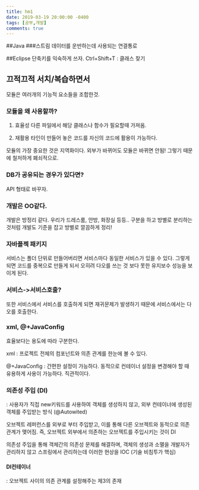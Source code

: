 ```yaml
---
title: hm1
date: 2019-03-19 20:00:00 -0400
tags: [공부,개발]
comments: true
---
```


##Java
###스트림
데이터를 운반하는데 사용되는 연결통로

##Eclipse 단축키를 익숙하게 쓰자.
Ctrl+Shift+T : 클래스 찾기

## 끄적끄적 서치/복습하면서 
모듈은 여러개의 기능적 요소들을 조합한것.

### 모듈을 왜 사용할까? 
1. 효율성
다른 파일에서 해당 클래스나 함수가 필요할때 가져옴.

2. 재활용
타인이 만들어 놓은 코드를 자신의 코드에 활용이 가능하다.

모듈의 가장 중요한 것은 지역화이다.
외부가 바뀌어도 모듈은 바뀌면 안됨!
그렇기 때문에 철저하게 폐쇠적으로.

### DB가 공유되는 경우가 있다면?
API 형태로 바꾸자.

### 개발은 OO같다.
개발은 방정리 같다.
우리가 드레스룸, 안방, 화장실 등등.. 구분을 하고 방별로 분리하는 것처럼
개발도 기준을 잡고 방별로 깔끔하게 정리!

### 자바플젝 패키지
서비스는 폴더 단위로 만들어버리면 서비스마다 동일한 서비스가 있을 수 있다.
그렇게 되면 코드를 중복으로 만들게 되서 오히려 다오를 쓰는 것 보다 못한 유지보수 성능을 보이게 된다.

### 서비스->서비스호출?
또한 서비스에서 서비스를 호출하게 되면 재귀문제가 발생하기 때문에 서비스에서는 다오를 호출한다.

### xml, @+JavaConfig
효율보다는 용도에 따라 구분한다.

xml
: 프로젝트 전체의 컴포넌트와 의존 관계를 한눈에 볼 수 있다.

@+JavaConfig 
: 간편한 설정이 가능하다.
동적으로 컨테이너 설정을 변경해야 할 때 유용하게 사용이 가능하다.
직관적이다.

 ### 의존성 주입 (DI)
 : 사용자가 직접 new키워드를 사용하여 객체를 생성하지 않고, 외부 컨테이너에 생성된 객체를 주입받는 방식
 (@Autowited)

오브젝트 레퍼런스를 외부로 부터 주입받고, 이를 통해 다른 오브젝트와 동적으로 의존관계가 맺어짐.
즉, 오브젝트 외부에서 의존하는 오브젝트를 주입시키는 것이 DI

의존성 주입을 통해 객체간의 의존성 문제를 해결하며,
객체의 생성과 소멸을 개발자가 관리하지 않고 스프링에서 관리하는데 이러한 현상을 IOC 
(기술 비침투가 핵심)

#### DI컨테이너
: 오브젝트 사이의 의존 관계를 설정해주는 제3의 존재



